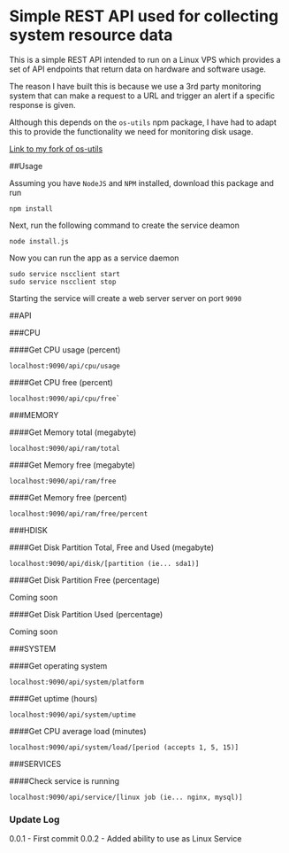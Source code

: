 # Simple REST API used for collecting system resource data

This is a simple REST API intended to run on a Linux VPS which provides a set of API endpoints that return data on hardware and software usage.

The reason I have built this is because we use a 3rd party monitoring system that can make a request to a URL and trigger an alert if a specific response is given.

Although this depends on the `os-utils` npm package, I have had to adapt this to provide the functionality we need for monitoring disk usage. 

[Link to my fork of os-utils](https://github.com/bambattajb/os-utils)

##Usage

Assuming you have `NodeJS` and `NPM` installed, download this package and run

````
npm install
````

Next, run the following command to create the service deamon

````
node install.js
````

Now you can run the app as a service daemon

````
sudo service nscclient start
sudo service nscclient stop
````

Starting the service will create a web server server on port `9090`

##API

###CPU

####Get CPU usage (percent) 

````
localhost:9090/api/cpu/usage
````

####Get CPU free (percent)

````
localhost:9090/api/cpu/free`
````

###MEMORY

####Get Memory total (megabyte)

````
localhost:9090/api/ram/total
````

####Get Memory free (megabyte)

````
localhost:9090/api/ram/free
````

####Get Memory free (percent)

````
localhost:9090/api/ram/free/percent
````

###HDISK

####Get Disk Partition Total, Free and Used (megabyte)

````
localhost:9090/api/disk/[partition (ie... sda1)]
````

####Get Disk Partition Free (percentage)

Coming soon

####Get Disk Partition Used (percentage)

Coming soon

###SYSTEM

####Get operating system

````
localhost:9090/api/system/platform
````

####Get uptime (hours)

````
localhost:9090/api/system/uptime
````

####Get CPU average load (minutes)

````
localhost:9090/api/system/load/[period (accepts 1, 5, 15)]
````

###SERVICES

####Check service is running
````
localhost:9090/api/service/[linux job (ie... nginx, mysql)]
````

### Update Log
0.0.1 - First commit
0.0.2 - Added ability to use as Linux Service